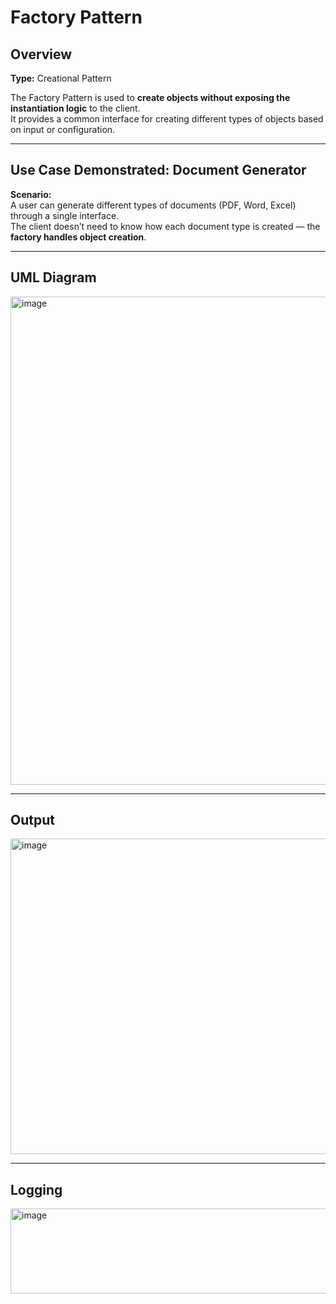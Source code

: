 # Factory Pattern

## Overview
**Type:** Creational Pattern  

The Factory Pattern is used to **create objects without exposing the instantiation logic** to the client.  
It provides a common interface for creating different types of objects based on input or configuration.  

---

## **Use Case Demonstrated:** Document Generator  

**Scenario:**  
A user can generate different types of documents (PDF, Word, Excel) through a single interface.  
The client doesn’t need to know how each document type is created — the **factory handles object creation**.

---

## UML Diagram

<img width="1165" height="781" alt="image" src="https://github.com/user-attachments/assets/9f667906-8b4c-4aa5-af3d-44f3e0359dba" />


---

## Output
<img width="614" height="505" alt="image" src="https://github.com/user-attachments/assets/8224276a-2203-4acb-8c9c-48312e31234e" />

---

## Logging 
<img width="781" height="136" alt="image" src="https://github.com/user-attachments/assets/0565b7a2-1444-48be-b18c-f918d270558f" />


